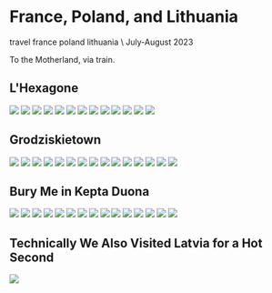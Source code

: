 # France, Poland, and Lithuania
<tag>travel</tag> <tag>france</tag> <tag>poland</tag> <tag>lithuania</tag> \\ July-August 2023

To the Motherland, via train.

## L'Hexagone

<picture><source srcset='/images/europe-2023/DSCF3644.avif' type='image/avif'/><source srcset='/images/europe-2023/DSCF3644.jxl' type='image/jxl'/><source srcset='/images/europe-2023/DSCF3644.webp' type='image/webp'/><img src='/images/europe-2023/DSCF3644.jpg' loading='lazy'/></picture>
<picture><source srcset='/images/europe-2023/DSCF3647.avif' type='image/avif'/><source srcset='/images/europe-2023/DSCF3647.jxl' type='image/jxl'/><source srcset='/images/europe-2023/DSCF3647.webp' type='image/webp'/><img src='/images/europe-2023/DSCF3647.jpg' loading='lazy'/></picture>
<picture><source srcset='/images/europe-2023/DSCF3649.avif' type='image/avif'/><source srcset='/images/europe-2023/DSCF3649.jxl' type='image/jxl'/><source srcset='/images/europe-2023/DSCF3649.webp' type='image/webp'/><img src='/images/europe-2023/DSCF3649.jpg' loading='lazy'/></picture>
<picture><source srcset='/images/europe-2023/DSCF3675.avif' type='image/avif'/><source srcset='/images/europe-2023/DSCF3675.jxl' type='image/jxl'/><source srcset='/images/europe-2023/DSCF3675.webp' type='image/webp'/><img src='/images/europe-2023/DSCF3675.jpg' loading='lazy'/></picture>
<picture><source srcset='/images/europe-2023/DSCF3680.avif' type='image/avif'/><source srcset='/images/europe-2023/DSCF3680.jxl' type='image/jxl'/><source srcset='/images/europe-2023/DSCF3680.webp' type='image/webp'/><img src='/images/europe-2023/DSCF3680.jpg' loading='lazy'/></picture>
<picture><source srcset='/images/europe-2023/DSCF3682.avif' type='image/avif'/><source srcset='/images/europe-2023/DSCF3682.jxl' type='image/jxl'/><source srcset='/images/europe-2023/DSCF3682.webp' type='image/webp'/><img src='/images/europe-2023/DSCF3682.jpg' loading='lazy'/></picture>
<picture><source srcset='/images/europe-2023/DSCF3690.avif' type='image/avif'/><source srcset='/images/europe-2023/DSCF3690.jxl' type='image/jxl'/><source srcset='/images/europe-2023/DSCF3690.webp' type='image/webp'/><img src='/images/europe-2023/DSCF3690.jpg' loading='lazy'/></picture>
<picture><source srcset='/images/europe-2023/DSCF3693.avif' type='image/avif'/><source srcset='/images/europe-2023/DSCF3693.jxl' type='image/jxl'/><source srcset='/images/europe-2023/DSCF3693.webp' type='image/webp'/><img src='/images/europe-2023/DSCF3693.jpg' loading='lazy'/></picture>
<picture><source srcset='/images/europe-2023/DSCF3703.avif' type='image/avif'/><source srcset='/images/europe-2023/DSCF3703.jxl' type='image/jxl'/><source srcset='/images/europe-2023/DSCF3703.webp' type='image/webp'/><img src='/images/europe-2023/DSCF3703.jpg' loading='lazy'/></picture>
<picture><source srcset='/images/europe-2023/DSCF3886.avif' type='image/avif'/><source srcset='/images/europe-2023/DSCF3886.jxl' type='image/jxl'/><source srcset='/images/europe-2023/DSCF3886.webp' type='image/webp'/><img src='/images/europe-2023/DSCF3886.jpg' loading='lazy'/></picture>
<picture><source srcset='/images/europe-2023/DSCF3892.avif' type='image/avif'/><source srcset='/images/europe-2023/DSCF3892.jxl' type='image/jxl'/><source srcset='/images/europe-2023/DSCF3892.webp' type='image/webp'/><img src='/images/europe-2023/DSCF3892.jpg' loading='lazy'/></picture>
<picture><source srcset='/images/europe-2023/DSCF3899.avif' type='image/avif'/><source srcset='/images/europe-2023/DSCF3899.jxl' type='image/jxl'/><source srcset='/images/europe-2023/DSCF3899.webp' type='image/webp'/><img src='/images/europe-2023/DSCF3899.jpg' loading='lazy'/></picture>
<picture><source srcset='/images/europe-2023/DSCF3908.avif' type='image/avif'/><source srcset='/images/europe-2023/DSCF3908.jxl' type='image/jxl'/><source srcset='/images/europe-2023/DSCF3908.webp' type='image/webp'/><img src='/images/europe-2023/DSCF3908.jpg' loading='lazy'/></picture>

## Grodziskietown

<picture><source srcset='/images/europe-2023/DSCF3712.avif' type='image/avif'/><source srcset='/images/europe-2023/DSCF3712.jxl' type='image/jxl'/><source srcset='/images/europe-2023/DSCF3712.webp' type='image/webp'/><img src='/images/europe-2023/DSCF3712.jpg' loading='lazy'/></picture>
<picture><source srcset='/images/europe-2023/DSCF3716.avif' type='image/avif'/><source srcset='/images/europe-2023/DSCF3716.jxl' type='image/jxl'/><source srcset='/images/europe-2023/DSCF3716.webp' type='image/webp'/><img src='/images/europe-2023/DSCF3716.jpg' loading='lazy'/></picture>
<picture><source srcset='/images/europe-2023/DSCF3726.avif' type='image/avif'/><source srcset='/images/europe-2023/DSCF3726.jxl' type='image/jxl'/><source srcset='/images/europe-2023/DSCF3726.webp' type='image/webp'/><img src='/images/europe-2023/DSCF3726.jpg' loading='lazy'/></picture>
<picture><source srcset='/images/europe-2023/DSCF3731.avif' type='image/avif'/><source srcset='/images/europe-2023/DSCF3731.jxl' type='image/jxl'/><source srcset='/images/europe-2023/DSCF3731.webp' type='image/webp'/><img src='/images/europe-2023/DSCF3731.jpg' loading='lazy'/></picture>
<picture><source srcset='/images/europe-2023/DSCF3733.avif' type='image/avif'/><source srcset='/images/europe-2023/DSCF3733.jxl' type='image/jxl'/><source srcset='/images/europe-2023/DSCF3733.webp' type='image/webp'/><img src='/images/europe-2023/DSCF3733.jpg' loading='lazy'/></picture>
<picture><source srcset='/images/europe-2023/DSCF3734.avif' type='image/avif'/><source srcset='/images/europe-2023/DSCF3734.jxl' type='image/jxl'/><source srcset='/images/europe-2023/DSCF3734.webp' type='image/webp'/><img src='/images/europe-2023/DSCF3734.jpg' loading='lazy'/></picture>
<picture><source srcset='/images/europe-2023/DSCF3737.avif' type='image/avif'/><source srcset='/images/europe-2023/DSCF3737.jxl' type='image/jxl'/><source srcset='/images/europe-2023/DSCF3737.webp' type='image/webp'/><img src='/images/europe-2023/DSCF3737.jpg' loading='lazy'/></picture>
<picture><source srcset='/images/europe-2023/DSCF3740.avif' type='image/avif'/><source srcset='/images/europe-2023/DSCF3740.jxl' type='image/jxl'/><source srcset='/images/europe-2023/DSCF3740.webp' type='image/webp'/><img src='/images/europe-2023/DSCF3740.jpg' loading='lazy'/></picture>
<picture><source srcset='/images/europe-2023/DSCF3745.avif' type='image/avif'/><source srcset='/images/europe-2023/DSCF3745.jxl' type='image/jxl'/><source srcset='/images/europe-2023/DSCF3745.webp' type='image/webp'/><img src='/images/europe-2023/DSCF3745.jpg' loading='lazy'/></picture>
<picture><source srcset='/images/europe-2023/DSCF3748.avif' type='image/avif'/><source srcset='/images/europe-2023/DSCF3748.jxl' type='image/jxl'/><source srcset='/images/europe-2023/DSCF3748.webp' type='image/webp'/><img src='/images/europe-2023/DSCF3748.jpg' loading='lazy'/></picture>
<picture><source srcset='/images/europe-2023/DSCF3752.avif' type='image/avif'/><source srcset='/images/europe-2023/DSCF3752.jxl' type='image/jxl'/><source srcset='/images/europe-2023/DSCF3752.webp' type='image/webp'/><img src='/images/europe-2023/DSCF3752.jpg' loading='lazy'/></picture>
<picture><source srcset='/images/europe-2023/DSCF3756.avif' type='image/avif'/><source srcset='/images/europe-2023/DSCF3756.jxl' type='image/jxl'/><source srcset='/images/europe-2023/DSCF3756.webp' type='image/webp'/><img src='/images/europe-2023/DSCF3756.jpg' loading='lazy'/></picture>
<picture><source srcset='/images/europe-2023/DSCF3757.avif' type='image/avif'/><source srcset='/images/europe-2023/DSCF3757.jxl' type='image/jxl'/><source srcset='/images/europe-2023/DSCF3757.webp' type='image/webp'/><img src='/images/europe-2023/DSCF3757.jpg' loading='lazy'/></picture>
<picture><source srcset='/images/europe-2023/DSCF3759.avif' type='image/avif'/><source srcset='/images/europe-2023/DSCF3759.jxl' type='image/jxl'/><source srcset='/images/europe-2023/DSCF3759.webp' type='image/webp'/><img src='/images/europe-2023/DSCF3759.jpg' loading='lazy'/></picture>
<picture><source srcset='/images/europe-2023/DSCF3774.avif' type='image/avif'/><source srcset='/images/europe-2023/DSCF3774.jxl' type='image/jxl'/><source srcset='/images/europe-2023/DSCF3774.webp' type='image/webp'/><img src='/images/europe-2023/DSCF3774.jpg' loading='lazy'/></picture>

## Bury Me in Kepta Duona

<picture><source srcset='/images/europe-2023/DSCF3782.avif' type='image/avif'/><source srcset='/images/europe-2023/DSCF3782.jxl' type='image/jxl'/><source srcset='/images/europe-2023/DSCF3782.webp' type='image/webp'/><img src='/images/europe-2023/DSCF3782.jpg' loading='lazy'/></picture>
<picture><source srcset='/images/europe-2023/DSCF3786.avif' type='image/avif'/><source srcset='/images/europe-2023/DSCF3786.jxl' type='image/jxl'/><source srcset='/images/europe-2023/DSCF3786.webp' type='image/webp'/><img src='/images/europe-2023/DSCF3786.jpg' loading='lazy'/></picture>
<picture><source srcset='/images/europe-2023/DSCF3791.avif' type='image/avif'/><source srcset='/images/europe-2023/DSCF3791.jxl' type='image/jxl'/><source srcset='/images/europe-2023/DSCF3791.webp' type='image/webp'/><img src='/images/europe-2023/DSCF3791.jpg' loading='lazy'/></picture>
<picture><source srcset='/images/europe-2023/DSCF3798.avif' type='image/avif'/><source srcset='/images/europe-2023/DSCF3798.jxl' type='image/jxl'/><source srcset='/images/europe-2023/DSCF3798.webp' type='image/webp'/><img src='/images/europe-2023/DSCF3798.jpg' loading='lazy'/></picture>
<picture><source srcset='/images/europe-2023/DSCF3803.avif' type='image/avif'/><source srcset='/images/europe-2023/DSCF3803.jxl' type='image/jxl'/><source srcset='/images/europe-2023/DSCF3803.webp' type='image/webp'/><img src='/images/europe-2023/DSCF3803.jpg' loading='lazy'/></picture>
<picture><source srcset='/images/europe-2023/DSCF3805.avif' type='image/avif'/><source srcset='/images/europe-2023/DSCF3805.jxl' type='image/jxl'/><source srcset='/images/europe-2023/DSCF3805.webp' type='image/webp'/><img src='/images/europe-2023/DSCF3805.jpg' loading='lazy'/></picture>
<picture><source srcset='/images/europe-2023/DSCF3808.avif' type='image/avif'/><source srcset='/images/europe-2023/DSCF3808.jxl' type='image/jxl'/><source srcset='/images/europe-2023/DSCF3808.webp' type='image/webp'/><img src='/images/europe-2023/DSCF3808.jpg' loading='lazy'/></picture>
<picture><source srcset='/images/europe-2023/DSCF3813.avif' type='image/avif'/><source srcset='/images/europe-2023/DSCF3813.jxl' type='image/jxl'/><source srcset='/images/europe-2023/DSCF3813.webp' type='image/webp'/><img src='/images/europe-2023/DSCF3813.jpg' loading='lazy'/></picture>
<picture><source srcset='/images/europe-2023/DSCF3816.avif' type='image/avif'/><source srcset='/images/europe-2023/DSCF3816.jxl' type='image/jxl'/><source srcset='/images/europe-2023/DSCF3816.webp' type='image/webp'/><img src='/images/europe-2023/DSCF3816.jpg' loading='lazy'/></picture>
<picture><source srcset='/images/europe-2023/DSCF3833.avif' type='image/avif'/><source srcset='/images/europe-2023/DSCF3833.jxl' type='image/jxl'/><source srcset='/images/europe-2023/DSCF3833.webp' type='image/webp'/><img src='/images/europe-2023/DSCF3833.jpg' loading='lazy'/></picture>
<picture><source srcset='/images/europe-2023/DSCF3836.avif' type='image/avif'/><source srcset='/images/europe-2023/DSCF3836.jxl' type='image/jxl'/><source srcset='/images/europe-2023/DSCF3836.webp' type='image/webp'/><img src='/images/europe-2023/DSCF3836.jpg' loading='lazy'/></picture>
<picture><source srcset='/images/europe-2023/DSCF3837.avif' type='image/avif'/><source srcset='/images/europe-2023/DSCF3837.jxl' type='image/jxl'/><source srcset='/images/europe-2023/DSCF3837.webp' type='image/webp'/><img src='/images/europe-2023/DSCF3837.jpg' loading='lazy'/></picture>
<picture><source srcset='/images/europe-2023/DSCF3847.avif' type='image/avif'/><source srcset='/images/europe-2023/DSCF3847.jxl' type='image/jxl'/><source srcset='/images/europe-2023/DSCF3847.webp' type='image/webp'/><img src='/images/europe-2023/DSCF3847.jpg' loading='lazy'/></picture>
<picture><source srcset='/images/europe-2023/DSCF3855.avif' type='image/avif'/><source srcset='/images/europe-2023/DSCF3855.jxl' type='image/jxl'/><source srcset='/images/europe-2023/DSCF3855.webp' type='image/webp'/><img src='/images/europe-2023/DSCF3855.jpg' loading='lazy'/></picture>
<picture><source srcset='/images/europe-2023/DSCF3869.avif' type='image/avif'/><source srcset='/images/europe-2023/DSCF3869.jxl' type='image/jxl'/><source srcset='/images/europe-2023/DSCF3869.webp' type='image/webp'/><img src='/images/europe-2023/DSCF3869.jpg' loading='lazy'/></picture>

## Technically We Also Visited Latvia for a Hot Second

<picture><source srcset='/images/europe-2023/DSCF3882.avif' type='image/avif'/><source srcset='/images/europe-2023/DSCF3882.jxl' type='image/jxl'/><source srcset='/images/europe-2023/DSCF3882.webp' type='image/webp'/><img src='/images/europe-2023/DSCF3882.jpg' loading='lazy'/></picture>